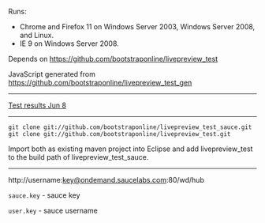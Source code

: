 Runs:
 - Chrome and Firefox 11 on Windows Server 2003, Windows Server 2008, and Linux.
 - IE 9 on Windows Server 2008.

Depends on https://github.com/bootstraponline/livepreview_test

JavaScript generated from https://github.com/bootstraponline/livepreview_test_gen

---

[Test results Jun 8](https://github.com/bootstraponline/livepreview_test_sauce/wiki/Test-Results-Jun-8)

---

```
git clone git://github.com/bootstraponline/livepreview_test_sauce.git
git clone git://github.com/bootstraponline/livepreview_test.git
```

Import both as existing maven project into Eclipse and add livepreview_test to the build path of livepreview_test_sauce.

---

http://username:key@ondemand.saucelabs.com:80/wd/hub

`sauce.key` - sauce key

`user.key` - sauce username
